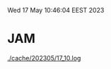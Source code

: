 Wed 17 May 10:46:04 EEST 2023
# JAM
<a href='./cache/202305/17_10.log'>./cache/202305/17_10.log</a>
